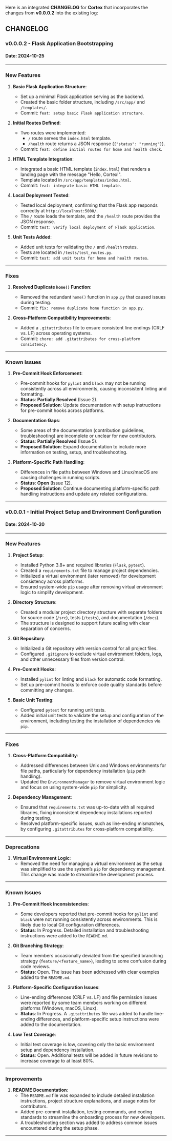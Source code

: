 Here is an integrated **CHANGELOG** for **Cortex** that incorporates the changes from **v0.0.0.2** into the existing log:

## **CHANGELOG**

### **v0.0.0.2 - Flask Application Bootstrapping**
#### **Date**: 2024-10-25

---

### **New Features**
1. **Basic Flask Application Structure**:
   - Set up a minimal Flask application serving as the backend.
   - Created the basic folder structure, including `/src/app/` and `/templates/`.
   - Commit: `feat: setup basic Flask application structure`.

2. **Initial Routes Defined**:
   - Two routes were implemented:
     - `/` route serves the `index.html` template.
     - `/health` route returns a JSON response (`{"status": "running"}`).
   - Commit: `feat: define initial routes for home and health check`.

3. **HTML Template Integration**:
   - Integrated a basic HTML template (`index.html`) that renders a landing page with the message "Hello, Cortex!".
   - Template located in `/src/app/templates/index.html`.
   - Commit: `feat: integrate basic HTML template`.

4. **Local Deployment Tested**:
   - Tested local deployment, confirming that the Flask app responds correctly at `http://localhost:5000/`.
   - The `/` route loads the template, and the `/health` route provides the JSON response.
   - Commit: `test: verify local deployment of Flask application`.

5. **Unit Tests Added**:
   - Added unit tests for validating the `/` and `/health` routes.
   - Tests are located in `/tests/test_routes.py`.
   - Commit: `test: add unit tests for home and health routes`.

---

### **Fixes**
1. **Resolved Duplicate `home()` Function**:
   - Removed the redundant `home()` function in `app.py` that caused issues during testing.
   - Commit: `fix: remove duplicate home function in app.py`.

2. **Cross-Platform Compatibility Improvements**:
   - Added a `.gitattributes` file to ensure consistent line endings (CRLF vs. LF) across operating systems.
   - Commit: `chore: add .gitattributes for cross-platform consistency`.

---

### **Known Issues**
1. **Pre-Commit Hook Enforcement**:
   - Pre-commit hooks for `pylint` and `black` may not be running consistently across all environments, causing inconsistent linting and formatting.
   - **Status**: **Partially Resolved** (Issue 2).
   - **Proposed Solution**: Update documentation with setup instructions for pre-commit hooks across platforms.

2. **Documentation Gaps**:
   - Some areas of the documentation (contribution guidelines, troubleshooting) are incomplete or unclear for new contributors.
   - **Status**: **Partially Resolved** (Issue 5).
   - **Proposed Solution**: Expand documentation to include more information on testing, setup, and troubleshooting.

3. **Platform-Specific Path Handling**:
   - Differences in file paths between Windows and Linux/macOS are causing challenges in running scripts.
   - **Status**: **Open** (Issue 12).
   - **Proposed Solution**: Continue documenting platform-specific path handling instructions and update any related configurations.

---

### **v0.0.0.1 - Initial Project Setup and Environment Configuration**

#### **Date**: 2024-10-20

---

### **New Features**
1. **Project Setup**:
   - Installed Python 3.8+ and required libraries (`Flask`, `pytest`).
   - Created a `requirements.txt` file to manage project dependencies.
   - Initialized a virtual environment (later removed) for development consistency across platforms.
   - Ensured system-wide `pip` usage after removing virtual environment logic to simplify development.

2. **Directory Structure**:
   - Created a modular project directory structure with separate folders for source code (`/src`), tests (`/tests`), and documentation (`/docs`).
   - The structure is designed to support future scaling with clear separation of concerns.

3. **Git Repository**:
   - Initialized a Git repository with version control for all project files.
   - Configured `.gitignore` to exclude virtual environment folders, logs, and other unnecessary files from version control.

4. **Pre-Commit Hooks**:
   - Installed `pylint` for linting and `black` for automatic code formatting.
   - Set up pre-commit hooks to enforce code quality standards before committing any changes.

5. **Basic Unit Testing**:
   - Configured `pytest` for running unit tests.
   - Added initial unit tests to validate the setup and configuration of the environment, including testing the installation of dependencies via `pip`.

---

### **Fixes**
1. **Cross-Platform Compatibility**:
   - Addressed differences between Unix and Windows environments for file paths, particularly for dependency installation (`pip` path handling).
   - Updated the `EnvironmentManager` to remove virtual environment logic and focus on using system-wide `pip` for simplicity.

2. **Dependency Management**:
   - Ensured that `requirements.txt` was up-to-date with all required libraries, fixing inconsistent dependency installations reported during testing.
   - Resolved platform-specific issues, such as line-ending mismatches, by configuring `.gitattributes` for cross-platform compatibility.

---

### **Deprecations**
1. **Virtual Environment Logic**:
   - Removed the need for managing a virtual environment as the setup was simplified to use the system’s `pip` for dependency management. This change was made to streamline the development process.

---

### **Known Issues**
1. **Pre-Commit Hook Inconsistencies**:
   - Some developers reported that pre-commit hooks for `pylint` and `black` were not running consistently across environments. This is likely due to local Git configuration differences.
   - **Status**: In Progress. Detailed installation and troubleshooting instructions were added to the `README.md`.

2. **Git Branching Strategy**:
   - Team members occasionally deviated from the specified branching strategy (`feature/<feature_name>`), leading to some confusion during code reviews.
   - **Status**: Open. The issue has been addressed with clear examples added to the `README.md`.

3. **Platform-Specific Configuration Issues**:
   - Line-ending differences (CRLF vs. LF) and file permission issues were reported by some team members working on different platforms (Windows, macOS, Linux).
   - **Status**: In Progress. A `.gitattributes` file was added to handle line-ending differences, and platform-specific setup instructions were added to the documentation.

4. **Low Test Coverage**:
   - Initial test coverage is low, covering only the basic environment setup and dependency installation.
   - **Status**: Open. Additional tests will be added in future revisions to increase coverage to at least 80%.

---

### **Improvements**
1. **README Documentation**:
   - The `README.md` file was expanded to include detailed installation instructions, project structure explanations, and usage notes for contributors.
   - Added pre-commit installation, testing commands, and coding standards to streamline the onboarding process for new developers.
   - A troubleshooting section was added to address common issues encountered during the setup phase.

---
